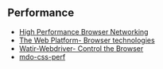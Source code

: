 ## Performance

* [High Performance Browser Networking](http://chimera.labs.oreilly.com/books/1230000000545/index.html)
* [The Web Platform- Browser technologies](http://platform.html5.org/)
* [Watir-Webdriver- Control the Browser](http://www.sitepoint.com/watir-webdriver-control-browser/?utm_medium=email&utm_campaign=SitePoint+Ruby+20140429&utm_content=SitePoint+Ruby+20140429+CID_466417c19b7723693d94d64bc68101a3&utm_source=CampaignMonitor%20SitePoint&utm_term=Watir-Webdriver)
* [mdo-css-perf](https://github.com/mdo/css-perf)
